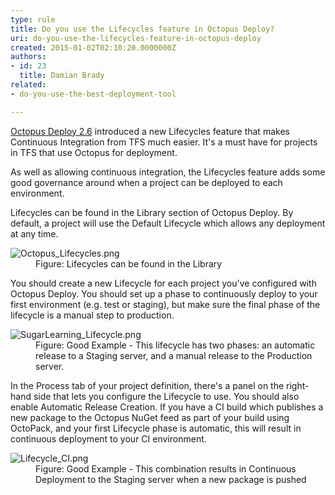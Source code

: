 ```yaml
---
type: rule
title: Do you use the Lifecycles feature in Octopus Deploy?
uri: do-you-use-the-lifecycles-feature-in-octopus-deploy
created: 2015-01-02T02:10:20.0000000Z
authors:
- id: 23
  title: Damian Brady
related:
- do-you-use-the-best-deployment-tool

---
```




<span class='intro'> <p><a href="http&#58;//octopusdeploy.com/blog/2.6">Octopus Deploy 2.6</a> introduced a new Lifecycles feature that makes Continuous Integration from TFS much easier. It's a must have for projects in TFS that&#160;use&#160;Octopus for deployment.</p><p>As well as allowing continuous integration, the Lifecycles feature adds some good governance around when a project&#160;can be deployed to each environment.</p> </span>

<p>Lifecycles can be found in the Library section of Octopus Deploy. By default, a project will use the Default Lifecycle which allows any deployment at any time.</p><dl class="image"><dt><img src="/PublishingImages/Octopus_Lifecycles.png" alt="Octopus_Lifecycles.png" /></dt><dd>Figure&#58; Lifecycles can be found in the Library</dd></dl><p>You should create a new Lifecycle for each project you've configured with Octopus Deploy. You should set up a phase to&#160;continuously deploy to your first environment (e.g.&#160;test or staging), but make sure the final phase of the lifecycle is a manual step to production.<br></p><dl class="image"><dt> <img src="/PublishingImages/SugarLearning_Lifecycle.png" alt="SugarLearning_Lifecycle.png" /></dt><dd>Figure&#58; Good Example - This lifecycle has two phases&#58;&#160;an automatic release to a Staging server, and a manual release to the Production server.</dd></dl><p>In the Process tab of your project definition,&#160;there's a panel on the right-hand side that lets you configure the Lifecycle to use. You should also enable Automatic Release Creation. If you have a CI build which&#160;publishes&#160;a new package to the Octopus NuGet feed as part of your build using OctoPack, and&#160;your first Lifecycle phase is automatic, this will result in continuous deployment to your CI environment.</p><dl class="goodImage"><dt><img src="/PublishingImages/Lifecycle_CI.png" alt="Lifecycle_CI.png" /></dt><dd>Figure&#58; Good Example -&#160;This combination results in Continuous Deployment to the Staging server when a new package is pushed</dd></dl> ​


